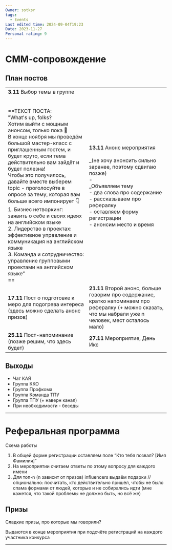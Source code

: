 ```yaml
---
Owner: sstksr
tags:
  - Events
Last edited time: 2024-09-04T19:23
Date: 2023-11-27
Personal rating: 9
---
```

# СММ-сопровождение

## План постов

|   |   |
|---|---|
|**3.11** Выбор темы в группе  <br>  <br>  <br>==ТЕКСТ ПОСТА:  <br>"What's up, folks?  <br>Хотим выйти с мощным анонсом, только пока 🤫  <br>В конце ноября мы проведём большой мастер-класс с приглашенным гостем, и будет круто, если тема действительно вам зайдёт и будет полезна!  <br>Чтобы это получилось, давайте вместе выберем topic - проголосуйте в опросе за тему, которая вам больше всего импонирует 👇  <br>1. Бизнес нетворкинг: заявить о себе и своих идеях на английском языке  <br>2. Лидерство в проектах: эффективное управление и коммуникация на английском языке  <br>3. Команда и сотрудничество: управление групповыми проектами на английском языке”  <br>==|**13.11** Анонс мероприятия  <br>  <br>_(не хочу анонсить сильно заранее, поэтому сдвигаю позже)  <br>-  <br>_Объявляем тему  <br>- два слова про содержание  <br>- рассказываем про рефералку  <br>- оставляем форму регистрации  <br>- анонсим место и время|
|**17.11** Пост о подготовке к меро для подогрева интереса (здесь можно сделать анонс призов)|**21.11** Второй анонс, больше говорим про содержание, кратко напоминаем про рефералку (+ можно сказать, что мы набрали уже n человек, мест осталось мало)|
|**25.11** Пост-напоминание (позже решим, что здесь будет)|**27.11** Мероприятие, День Икс|

## Выходы

- Чат КАЯ
- Группа ККО
- Группа Профкома
- Группа Команда ТПУ
- Группа ТПУ (+ наверн канал)
- При необходимости - беседы

---

# Реферальная программа

Схема работы

1. В общей форме регистрации оставляем поле “Кто тебя позвал? [Имя Фамилия]”
2. На мероприятии считаем ответы по этому вопросу для каждого имени
3. Для топ-n (n зависит от призов) influencers выдаём подарки // опционально: посчитать, кто действительно пришёл, чтобы не было спама формами от людей, которые и не собирались идти (мне кажется, что такой проблемы не должно быть, но всё же)

## Призы

Сладкие призы, про которые мы говорили?

Выдаются в конце мероприятия при подсчёте регистраций на каждого участника конкурса

---